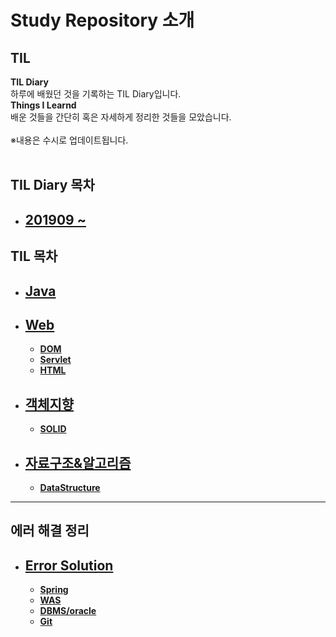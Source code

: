 # **Study Repository 소개**


## **TIL** <br>
**TIL Diary**  <br>
하루에 배웠던 것을 기록하는 TIL Diary입니다. <br>
**Things I Learnd** <br>
배운 것들을 간단히 혹은 자세하게 정리한 것들을 모았습니다. <br> <br>
※내용은 수시로 업데이트됩니다.
<br>
<br>

## **TIL Diary 목차**
 - ## **[201909 ~](https://github.com/matamong/Study/tree/master/TIL_Diary)**

## **TIL 목차**

- ## **[Java](https://github.com/matamong/Study/tree/master/TIL/Java)**

- ## **[Web](https://github.com/matamong/Study/tree/master/TIL/Web)**
  - **[DOM](https://github.com/matamong/Study/blob/master/TIL/Web/JavaScript/DOM)**
  - **[Servlet](https://github.com/matamong/Study/tree/master/TIL/Web/Servlet)**
  - **[HTML](https://github.com/matamong/Study/tree/master/TIL/Web/HTML)**

- ## **[객체지향](https://github.com/matamong/Study/tree/master/TIL/OOP/SOLID)**
  - **[SOLID](https://github.com/matamong/Study/tree/master/TIL/OOP/SOLID)**
- ## **[자료구조&알고리즘](https://github.com/matamong/Study/tree/master/TIL/DataStructure%26Algorythm)** 
  - **[DataStructure](https://github.com/matamong/Study/tree/master/TIL/DataStructure%26Algorythm/DataStructure)**

* * * 
## **에러 해결 정리**
- ## **[Error Solution](https://github.com/matamong/Study/tree/master/Error_Solution)**
  - **[Spring](https://github.com/matamong/Study/tree/master/Error_Solution/Spring)**
  - **[WAS](https://github.com/matamong/Study/tree/master/Error_Solution/WAS)**
  - **[DBMS/oracle](https://github.com/matamong/Study/tree/master/Error_Solution/DBMS/Oracle)**
  - **[Git](https://github.com/matamong/Study/tree/master/Error_Solution/Git)**


